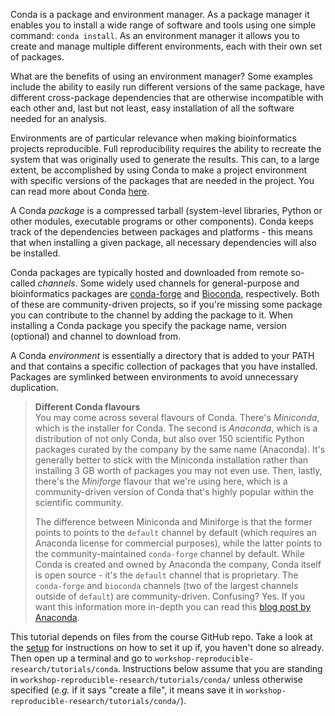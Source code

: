 Conda is a package and environment manager. As a package manager it enables you
to install a wide range of software and tools using one simple command: `conda
install`. As an environment manager it allows you to create and manage multiple
different environments, each with their own set of packages.

What are the benefits of using an environment manager? Some examples include
the ability to easily run different versions of the same package, have
different cross-package dependencies that are otherwise incompatible with
each other and, last but not least, easy installation of all the software
needed for an analysis.

Environments are of particular relevance when making bioinformatics projects
reproducible. Full reproducibility requires the ability to recreate the system
that was originally used to generate the results. This can, to a large extent,
be accomplished by using Conda to make a project environment with specific
versions of the packages that are needed in the project. You can read more about
Conda [here](https://conda.io/projects/conda/en/latest/user-guide/concepts/index.html).

A Conda _package_ is a compressed tarball (system-level libraries, Python or
other modules, executable programs or other components). Conda keeps track of
the dependencies between packages and platforms - this means that when
installing a given package, all necessary dependencies will also be installed.

Conda packages are typically hosted and downloaded from remote so-called
_channels_. Some widely used channels for general-purpose and bioinformatics
packages are [conda-forge](https://conda-forge.org/) and
[Bioconda](https://bioconda.github.io/), respectively. Both of these are
community-driven projects, so if you're missing some package you can contribute
to the channel by adding the package to it. When installing a Conda package you
specify the package name, version (optional) and channel to download from.

A Conda _environment_ is essentially a directory that is added to your PATH and
that contains a specific collection of packages that you have installed.
Packages are symlinked between environments to avoid unnecessary duplication.

> **Different Conda flavours** <br>
> You may come across several flavours of Conda. There's _Miniconda_, which is
> the installer for Conda. The second is _Anaconda_, which is a distribution of
> not only Conda, but also over 150 scientific Python packages curated by the
> company by the same name (Anaconda). It's generally better to stick with the
> Miniconda installation rather than installing 3 GB worth of packages you may
> not even use. Then, lastly, there's the _Miniforge_ flavour that we're using
> here, which is a community-driven version of Conda that's highly popular
> within the scientific community.
>
> The difference between Miniconda and Miniforge is that the former points to
> points to the `default` channel by default (which requires an Anaconda license
> for commercial purposes), while the latter points to the community-maintained
> `conda-forge` channel by default. While Conda is created and owned by Anaconda
> the company, Conda itself is open source - it's the `default` channel that is
> proprietary. The `conda-forge` and `bioconda` channels (two of the largest
> channels outside of `default`) are community-driven. Confusing? Yes. If you
> want this information more in-depth you can read this [blog post by Anaconda](https://www.anaconda.com/blog/is-conda-free).

This tutorial depends on files from the course GitHub repo. Take a look at the
[setup](pre-course-setup) for instructions on how to set it up if, you haven't
done so already. Then open up a terminal and go to
`workshop-reproducible-research/tutorials/conda`. Instructions below assume
that you are standing in `workshop-reproducible-research/tutorials/conda/`
unless otherwise specified (_e.g._ if it says "create a file", it means save it
in `workshop-reproducible-research/tutorials/conda/`).
